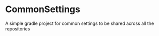# CommonSettings
A simple gradle project for common settings to be shared across all the repositories
